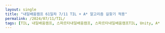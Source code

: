 ```yaml
---
layout: single
title: "내일배움캠프 61일차 7/11 TIL + A* 알고리즘 길찾기 적용"
permalink: /2024/07/11/TIL/
tags: [TIL, 내일배움캠프, 스파르타내일배움캠프, 스파르타내일배움캠프TIL, Unity, A* algorithm]
---
```


